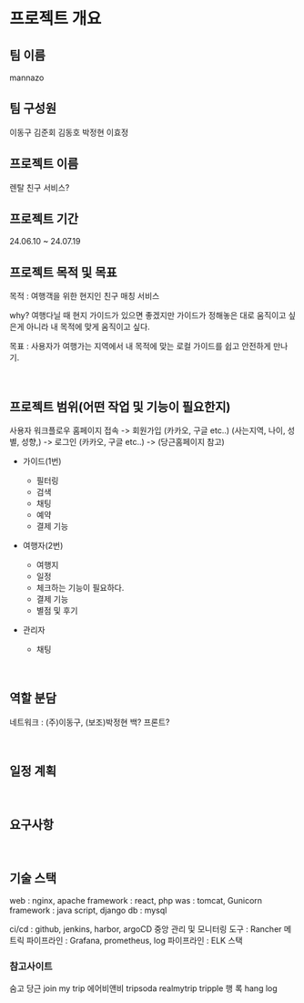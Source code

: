 # 프로젝트 개요

## 팀 이름
mannazo

## 팀 구성원
이동구 김준회 김동호 박정현 이효정

## 프로젝트 이름 
렌탈 친구 서비스?

## 프로젝트 기간
24.06.10 ~ 24.07.19

## 프로젝트 목적 및 목표
목적 : 여행객을 위한 현지인 친구 매칭 서비스

why? 여행다닐 때 현지 가이드가 있으면 좋겠지만 가이드가 정해놓은 대로 움직이고 싶은게 아니라 내 목적에 맞게 움직이고 싶다.

목표 : 사용자가 여행가는 지역에서 내 목적에 맞는 로컬 가이드를 쉽고 안전하게 만나기.

<br>

## 프로젝트 범위(어떤 작업 및 기능이 필요한지)
사용자 워크플로우
홈페이지 접속 -> 회원가입 (카카오, 구글 etc..)   (사는지역, 나이, 성별, 성향,)  -> 로그인 (카카오, 구글 etc..)   -> (당근홈페이지 참고)


- 가이드(1번)
	- 필터링
	- 검색
	- 채팅 
	- 예약
	- 결제 기능


- 여행자(2번)
	- 여행지
	- 일정
	- 체크하는 기능이 필요하다.
	- 결제 기능
	- 별점 및 후기

- 관리자
	- 채팅


<br>

## 역할 분담
네트워크 : (주)이동구, (보조)박정현
백?
프론트?


<br>

## 일정 계획

<br>

## 요구사항

<br>

## 기술 스택

web : nginx, apache
    framework : react, php
was : tomcat, Gunicorn
    framework : java script, django
db : mysql

ci/cd : github, jenkins, harbor, argoCD
중앙 관리 및 모니터링 도구 : Rancher
메트릭 파이프라인 : Grafana, prometheus, 
log 파이프라인 : ELK 스택


### 참고사이트
숨고
당근
join my trip 
에어비앤비
tripsoda
realmytrip
tripple
행 록 hang log